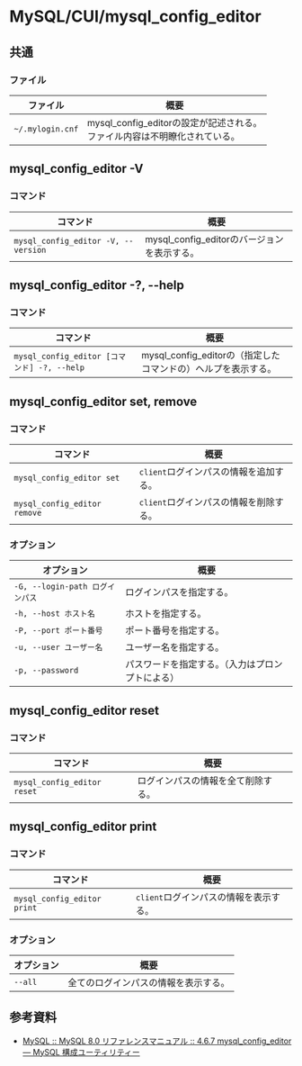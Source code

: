 # MySQL/CUI/mysql_config_editor

## 共通

### ファイル

| ファイル         | 概要                                                         |
| ---------------- | ------------------------------------------------------------ |
| `~/.mylogin.cnf` | mysql_config_editorの設定が記述される。<br />ファイル内容は不明瞭化されている。 |

## mysql_config_editor -V

### コマンド

| コマンド                            | 概要                                        |
| ----------------------------------- | ------------------------------------------- |
| `mysql_config_editor -V, --version` | mysql_config_editorのバージョンを表示する。 |

## mysql_config_editor -?, --help

### コマンド

| コマンド                                    | 概要                                                         |
| ------------------------------------------- | ------------------------------------------------------------ |
| `mysql_config_editor [コマンド] -?, --help` | mysql_config_editorの（指定したコマンドの）ヘルプを表示する。 |

## mysql_config_editor set, remove

### コマンド

| コマンド                     | 概要                                   |
| ---------------------------- | -------------------------------------- |
| `mysql_config_editor set`    | `client`ログインパスの情報を追加する。 |
| `mysql_config_editor remove` | `client`ログインパスの情報を削除する。 |

### オプション

| オプション                      | 概要                                             |
| ------------------------------- | ------------------------------------------------ |
| `-G, --login-path ログインパス` | ログインパスを指定する。                         |
| `-h, --host ホスト名`           | ホストを指定する。                               |
| `-P, --port ポート番号`         | ポート番号を指定する。                           |
| `-u, --user ユーザー名`         | ユーザー名を指定する。                           |
| `-p, --password`                | パスワードを指定する。（入力はプロンプトによる） |

## mysql_config_editor reset

### コマンド

| コマンド                    | 概要                               |
| --------------------------- | ---------------------------------- |
| `mysql_config_editor reset` | ログインパスの情報を全て削除する。 |

## mysql_config_editor print

### コマンド

| コマンド                    | 概要                                   |
| --------------------------- | -------------------------------------- |
| `mysql_config_editor print` | `client`ログインパスの情報を表示する。 |

### オプション

| オプション | 概要                                 |
| ---------- | ------------------------------------ |
| `--all`    | 全てのログインパスの情報を表示する。 |

## 参考資料

- [MySQL :: MySQL 8.0 リファレンスマニュアル :: 4.6.7 mysql_config_editor — MySQL 構成ユーティリティー](https://dev.mysql.com/doc/refman/8.0/ja/mysql-config-editor.html)
